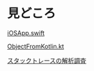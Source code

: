 # 見どころ

[iOSApp.swift](https://github.com/dequeue-yoshino2/IncorrectDereference/blob/2d36cb1afd1caaa2c2271865d55bbff4035d2e5e/iosApp/iosApp/iOSApp.swift#L14)

[ObjectFromKotlin.kt](https://github.com/dequeue-yoshino2/IncorrectDereference/blob/master/shared/src/commonMain/kotlin/com/example/incorrectdereference/ObjectFromKotlin.kt)

[スタックトレースの解析調査](https://github.com/dequeue-yoshino2/IncorrectDereference/wiki)
